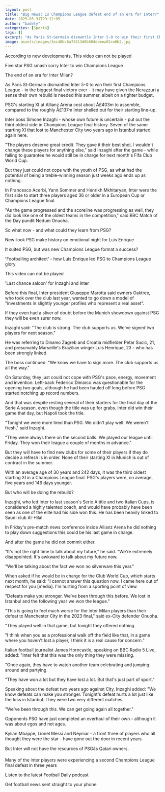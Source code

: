 ```yaml
---
layout: post
title: "Big News: Is Champions League defeat end of an era for Inter?"
date: 2025-05-31T23:12:05
author: "badely"
categories: [Sports]
tags: []
excerpt: "As Paris St-Germain dismantle Inter 5-0 to win their first Champions League - in the biggest final win ever - it could have given the Nerrazzuri a gli"
image: assets/images/3ec40bc6a74513d0b884ebeea02ce6b2.jpg
---
```


According to new developments, This video can not be played

Five star PSG smash sorry Inter to win Champions League

The end of an era for Inter Milan?

As Paris St-Germain dismantled Inter 5-0 to win their first Champions League - in the biggest final victory ever - it may have given the Nerazzuri a sense their own rebuild is needed this summer, albeit on a tighter budget.

PSG's starting XI at Allianz Arena cost about Â£403m to assemble, compared to the roughly Â£137m Inter shelled out for their starting line-up.

Inter boss Simone Inzaghi - whose own future is uncertain - put out the third oldest side in Champions League final history. Seven of the same starting XI that lost to Manchester City two years ago in Istanbul started again here.

"The players deserve great credit. They gave it their best shot. I wouldn't change these players for anything else," said Inzaghi after the game - while failing to guarantee he would still be in charge for next month's Fifa Club World Cup.

But they just could not cope with the youth of PSG, as what had the potential of being a treble-winning season just weeks ago ends up as nothing.

In Francesco Acerbi, Yann Sommer and Henrikh Mkhitaryan, Inter were the first side to start three players aged 36 or older in a European Cup or Champions League final.

"As the game progressed and the scoreline was progressing as well, they did look like one of the oldest teams in the competition," said BBC Match of the Day pundit Nedum Onuoha.

So what now - and what could they learn from PSG?

New-look PSG make history on emotional night for Luis Enrique

It suited PSG, but was new Champions League format a success?

'Footballing architect' - how Luis Enrique led PSG to Champions League glory

This video can not be played

'Last chance saloon' for Inzaghi and Inter

Before this final, Inter president Giuseppe Marotta said owners Oaktree, who took over the club last year, wanted to go down a model of "investments in slightly younger profiles who represent a real asset".

If they even had a sliver of doubt before the Munich showdown against PSG they will be even surer now.

Inzaghi said: "The club is strong. The club supports us. We've signed two players for next season."

He was referring to Dinamo Zagreb and Croatia midfielder Petar Sucic, 21, and presumably Marseille's Brazilian winger Luis Henrique, 23 - who has been strongly linked.

The boss continued: "We know we have to sign more. The club supports us all the way."

On Saturday, they just could not cope with PSG's pace, energy, movement and invention. Left-back Federico Dimarco was questionable for the opening two goals, although he had been hauled off long before PSG started notching up record numbers.

And that was despite resting several of their starters for the final day of the Serie A season, even though the title was up for grabs. Inter did win their game that day, but Napoli took the title.

"Tonight we were more tired than PSG. We didn't play well. We weren't fresh," said Inzaghi.

"They were always there on the second balls. We played our league until Friday. They won their league a couple of months in advance."

But they will have to find new clubs for some of their players if they do decide a refresh is in order. None of their starting XI in Munich is out of contract in the summer.

With an average age of 30 years and 242 days, it was the third oldest starting XI in a Champions League final. PSG's players were, on average, five years and 146 days younger.

But who will be doing the rebuild?

Inzaghi, who led Inter to last season's Serie A title and two Italian Cups, is considered a highly talented coach, and would have probably have been seen as one of the elite had his side won this. He has been heavily linked to Saudi club Al-Hilal.

In Friday's pre-match news conference inside Allianz Arena he did nothing to play down suggestions this could be his last game in charge.

And after the game he did not commit either.

"It's not the right time to talk about my future," he said. "We're extremely disappointed. It's awkward to talk about my future now. 

"We'll be talking about the fact we won no silverware this year."

When asked if he would be in charge for the Club World Cup, which starts next month, he said: "I cannot answer this question now. I came here out of respect for you [media]. I'm hurting from a sporting point of view. 

"Defeats make you stronger. We've been through this before. We lost in Istanbul and the following year we won the league."

"This is going to feel much worse for the Inter Milan players than their defeat to Manchester City in the 2023 final," said ex-City defender Onuoha.

"They played well in that game, but tonight they offered nothing.

"I think when you as a professional walk off the field like that, in a game where you haven't lost a player, I think it is a real cause for concern."

Italian football journalist James Horncastle, speaking on BBC Radio 5 Live, added: "Inter felt that this was the only thing they were missing.

"Once again, they have to watch another team celebrating and jumping around and partying.

"They have won a lot but they have lost a lot. But that's just part of sport."

Speaking about the defeat two years ago against City, Inzaghi added: "We know defeats can make you stronger. Tonight's defeat hurts a lot just like the loss in Istanbul. They were two very different matches. 

"We've been through this. We can get going again all together."

Opponents PSG have just completed an overhaul of their own - although it was about egos and not ages.

Kylian Mbappe, Lionel Messi and Neymar - a front three of players who all thought they were the star - have gone out the door in recent years.

But Inter will not have the resources of PSGâs Qatari owners.

Many of the Inter players were experiencing a second Champions League final defeat in three years

Listen to the latest Football Daily podcast

Get football news sent straight to your phone

